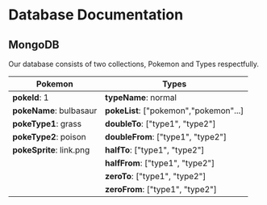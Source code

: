 # Database Documentation

## MongoDB
Our database consists of two collections, Pokemon and Types respectfully.

| Pokemon | Types |
| --- | --- |
| **pokeId**: 1 | **typeName**: normal |
| **pokeName**: bulbasaur | **pokeList**: ["pokemon","pokemon"...] |
| **pokeType1**: grass | **doubleTo**: ["type1", "type2"] |
| **pokeType2**: poison | **doubleFrom**: ["type1", "type2"] |
| **pokeSprite**: link.png | **halfTo**: ["type1", "type2"] |
| | **halfFrom**: ["type1", "type2"] |
| | **zeroTo**: ["type1", "type2"] |
| | **zeroFrom**: ["type1", "type2"] |